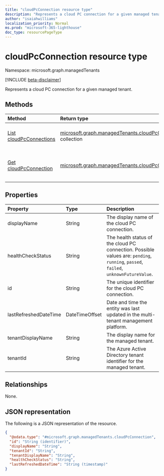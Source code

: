 ```yaml
---
title: "cloudPcConnection resource type"
description: "Represents a cloud PC connection for a given managed tenant."
author: "isaiahwilliams"
localization_priority: Normal
ms.prod: "microsoft-365-lighthouse"
doc_type: resourcePageType
---
```


# cloudPcConnection resource type

Namespace: microsoft.graph.managedTenants

[!INCLUDE [beta-disclaimer](../../includes/beta-disclaimer.md)]

Represents a cloud PC connection for a given managed tenant.

## Methods
|Method|Return type|Description|
|:---|:---|:---|
|[List cloudPcConnections](../api/managedtenants-cloudpcconnection-list.md)|[microsoft.graph.managedTenants.cloudPcConnection](../resources/managedtenants-cloudpcconnection.md) collection|Get a list of the [cloudPcConnection](../resources/managedtenants-cloudpcconnection.md) objects and their properties.|
|[Get cloudPcConnection](../api/managedtenants-cloudpcconnection-get.md)|[microsoft.graph.managedTenants.cloudPcConnection](../resources/managedtenants-cloudpcconnection.md)|Read the properties and relationships of a [cloudPcConnection](../resources/managedtenants-cloudpcconnection.md) object.|

## Properties
|Property|Type|Description|
|:---|:---|:---|
|displayName|String|The display name of the cloud PC connection.|
|healthCheckStatus|String|The health status of the cloud PC connection. Possible values are: `pending`, `running`, `passed`, `failed`, `unknownFutureValue`.|
|id|String|The unique identifier for the cloud PC connection.|
|lastRefreshedDateTime|DateTimeOffset|Date and time the entity was last updated in the multi-tenant management platform.|
|tenantDisplayName|String|The display name for the managed tenant.|
|tenantId|String|The Azure Active Directory tenant identifier for the managed tenant.|

## Relationships
None.

## JSON representation
The following is a JSON representation of the resource.
<!-- {
  "blockType": "resource",
  "keyProperty": "id",
  "@odata.type": "microsoft.graph.managedTenants.cloudPcConnection",
  "baseType": "microsoft.graph.entity",
  "openType": true
}
-->
``` json
{
  "@odata.type": "#microsoft.graph.managedTenants.cloudPcConnection",
  "id": "String (identifier)",
  "displayName": "String",
  "tenantId": "String",
  "tenantDisplayName": "String",
  "healthCheckStatus": "String",
  "lastRefreshedDateTime": "String (timestamp)"
}
```
